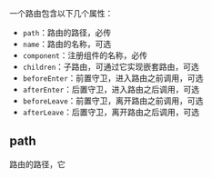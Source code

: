 一个路由包含以下几个属性：

* `path`：路由的路径，必传
* `name`：路由的名称，可选
* `component`：注册组件的名称，必传
* `children`：子路由，可通过它实现嵌套路由，可选
* `beforeEnter`：前置守卫，进入路由之前调用，可选
* `afterEnter`：后置守卫，进入路由之后调用，可选
* `beforeLeave`：前置守卫，离开路由之前调用，可选
* `afterLeave`：后置守卫，离开路由之后调用，可选

## path

路由的路径，它